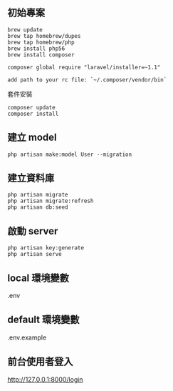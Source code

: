 ## 初始專案

```
brew update
brew tap homebrew/dupes
brew tap homebrew/php
brew install php56
brew install composer

composer global require "laravel/installer=~1.1"

add path to your rc file: `~/.composer/vendor/bin`
```

套件安裝

```
composer update
composer install
```

## 建立 model

`php artisan make:model User --migration`

## 建立資料庫

```
php artisan migrate
php artisan migrate:refresh
php artisan db:seed
```


## 啟動 server

```
php artisan key:generate
php artisan serve
```

## local 環境變數

.env

## default 環境變數

.env.example


## 前台使用者登入

<http://127.0.0.1:8000/login>

